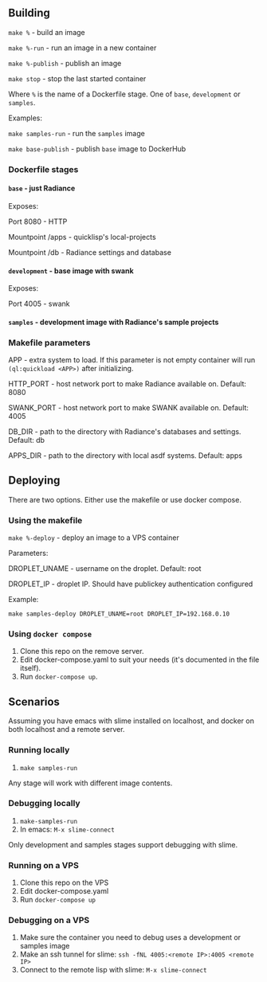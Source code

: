 
## Building

`make %` - build an image

`make %-run` - run an image in a new container

`make %-publish` - publish an image

`make stop` - stop the last started container

Where `%` is the name of a Dockerfile stage. One of `base`, `development` or `samples`.

Examples:

`make samples-run` - run the `samples` image

`make base-publish` - publish `base` image to DockerHub

### Dockerfile stages

#### `base` - just Radiance

Exposes:

Port 8080 - HTTP

Mountpoint /apps - quicklisp's local-projects

Mountpoint /db - Radiance settings and database

#### `development` - base image with swank

Exposes:

Port 4005 - swank

#### `samples` - development image with Radiance's sample projects

### Makefile parameters

APP - extra system to load. If this parameter is not empty container will run `(ql:quickload <APP>)` after initializing.

HTTP\_PORT  - host network port to make Radiance available on. Default: 8080

SWANK\_PORT - host network port to make SWANK available on. Default: 4005

DB\_DIR     - path to the directory with Radiance's databases and settings. Default: db

APPS\_DIR   - path to the directory with local asdf systems. Default: apps

## Deploying

There are two options. Either use the makefile or use docker compose.

### Using the makefile

`make %-deploy` - deploy an image to a VPS container

Parameters:

DROPLET\_UNAME - username on the droplet. Default: root

DROPLET\_IP - droplet IP. Should have publickey authentication configured

Example:

`make samples-deploy DROPLET_UNAME=root DROPLET_IP=192.168.0.10`

### Using `docker compose`

1. Clone this repo on the remove server.
2. Edit docker-compose.yaml to suit your needs (it's documented in the file itself).
3. Run `docker-compose up`.

## Scenarios

Assuming you have emacs with slime installed on localhost, and docker on both localhost and a remote server.

### Running locally

1. `make samples-run`

Any stage will work with different image contents.

### Debugging locally

1. `make-samples-run`
2. In emacs: `M-x slime-connect`

Only development and samples stages support debugging with slime.

### Running on a VPS

1. Clone this repo on the VPS
2. Edit docker-compose.yaml
3. Run `docker-compose up`

### Debugging on a VPS

1. Make sure the container you need to debug uses a development or samples image
2. Make an ssh tunnel for slime: `ssh -fNL 4005:<remote IP>:4005 <remote IP>`
3. Connect to the remote lisp with slime: `M-x slime-connect`
